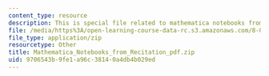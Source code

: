 ```yaml
---
content_type: resource
description: This is special file related to mathematica notebooks from recitation.
file: /media/https%3A/open-learning-course-data-rc.s3.amazonaws.com/8-04-quantum-physics-i-spring-2013/9706543b9fe1a96c38140a4db4b029ed_Mathematica_Notebooks_from_Recitation_pdf.zip
file_type: application/zip
resourcetype: Other
title: Mathematica_Notebooks_from_Recitation_pdf.zip
uid: 9706543b-9fe1-a96c-3814-0a4db4b029ed
---
```


